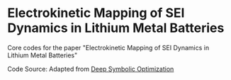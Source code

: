 # Electrokinetic Mapping of SEI Dynamics in Lithium Metal Batteries
Core codes for the paper "Electrokinetic Mapping of SEI Dynamics in Lithium Metal Batteries"

Code Source: Adapted from [Deep Symbolic Optimization](https://github.com/dso-org/deep-symbolic-optimization)
